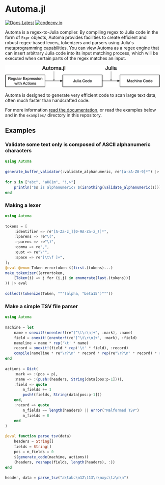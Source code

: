 # Automa.jl

[![Docs Latest](https://img.shields.io/badge/docs-latest-blue.svg)](https://biojulia.github.io/Automa.jl/stable/)
[![codecov.io](http://codecov.io/github/BioJulia/Automa.jl/coverage.svg?branch=master)](http://codecov.io/github/BioJulia/Automa.jl?branch=master)

Automa is a regex-to-Julia compiler.
By compiling regex to Julia code in the form of `Expr` objects,
Automa provides facilities to create efficient and robust regex-based lexers, tokenizers and parsers using Julia's metaprogramming capabilities. 
You can view Automa as a regex engine that can insert arbitrary Julia code into its input matching process, which will be executed when certain parts of the regex matches an input.

![Schema of Automa.jl](docs/src/figure/Automa.png)

Automa is designed to generate very efficient code to scan large text data, often much faster than handcrafted code.

For more information [read the documentation](https://biojulia.github.io/Automa.jl/latest/), or read the examples below and in the `examples/` directory in this repository.

## Examples
### Validate some text only is composed of ASCII alphanumeric characters
```julia
using Automa

generate_buffer_validator(:validate_alphanumeric, re"[a-zA-Z0-9]*") |> eval

for s in ["abc", "aU81m", "!,>"]
    println("$s is alphanumeric? $(isnothing(validate_alphanumeric(s)))")
end
```

### Making a lexer
```julia
using Automa

tokens = [
    :identifier => re"[A-Za-z_][0-9A-Za-z_!]*",
    :lparens => re"\(",
    :rparens => re"\)",
    :comma => re",",
    :quot => re"\"",
    :space => re"[\t\f ]+",
];
@eval @enum Token errortoken $(first.(tokens)...)
make_tokenizer((errortoken, 
    [Token(i) => j for (i,j) in enumerate(last.(tokens))]
)) |> eval

collect(tokenize(Token, """(alpha, "beta15")"""))
```

### Make a simple TSV file parser
```julia
using Automa

machine = let
    name = onexit!(onenter!(re"[^\t\r\n]+", :mark), :name)
    field = onexit!(onenter!(re"[^\t\r\n]+", :mark), :field)
    nameline = name * rep('\t' * name)
    record = onexit!(field * rep('\t' * field), :record)
    compile(nameline * re"\r?\n" * record * rep(re"\r?\n" * record) * rep(re"\r?\n"))
end

actions = Dict(
    :mark => :(pos = p),
    :name => :(push!(headers, String(data[pos:p-1]))),
    :field => quote
        n_fields += 1
        push!(fields, String(data[pos:p-1]))
    end,
    :record => quote
        n_fields == length(headers) || error("Malformed TSV")
        n_fields = 0
    end
)

@eval function parse_tsv(data)
    headers = String[]
    fields = String[]
    pos = n_fields = 0
    $(generate_code(machine, actions))
    (headers, reshape(fields, length(headers), :))
end

header, data = parse_tsv("a\tabc\n12\t13\r\nxyc\tz\n\n")
```
